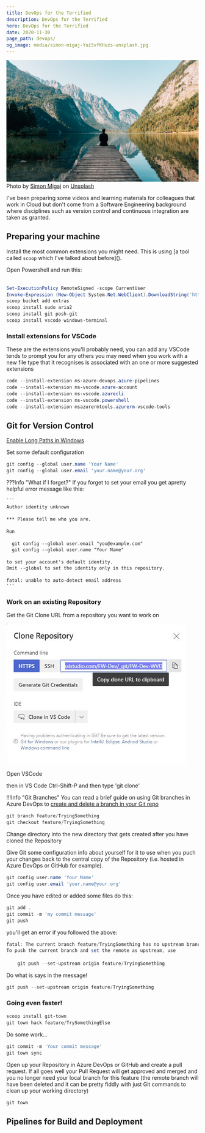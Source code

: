 ```yaml
---
title: DevOps for the Terrified
description: DevOps for the Terrified
hero: DevOps for the Terrified
date: 2020-11-30
page_path: devops/
og_image: media/simon-migaj-Yui5vfKHuzs-unsplash.jpg
---
```


![Terrified](media/simon-migaj-Yui5vfKHuzs-unsplash.jpg)
<span>Photo by <a href="https://unsplash.com/@simonmigaj?utm_source=unsplash&amp;utm_medium=referral&amp;utm_content=creditCopyText">Simon Migaj</a> on <a href="https://unsplash.com/s/photos/alone?utm_source=unsplash&amp;utm_medium=referral&amp;utm_content=creditCopyText">Unsplash</a></span>

I've been preparing some videos and learning materials for colleagues that work in Cloud but don't come from a Software Engineering background where disciplines such as version control and continuous integration are taken as granted.

## Preparing your machine

Install the most common extensions you might need. This is using [a tool called `scoop` which I've talked about before](\).

Open Powershell and run this:

```powershell

Set-ExecutionPolicy RemoteSigned -scope CurrentUser
Invoke-Expression (New-Object System.Net.WebClient).DownloadString('https://get.scoop.sh')
scoop bucket add extras
scoop install sudo aria2
scoop install git posh-git
scoop install vscode windows-terminal
```

### Install extensions for VSCode

These are the extensions you'll probably need, you can add any VSCode tends to prompt you for any others you may need when you work with a new file type that it recognises is associated with an one or more suggested extensions

```powershell
code --install-extension ms-azure-devops.azure-pipelines
code --install-extension ms-vscode.azure-account
code --install-extension ms-vscode.azurecli
code --install-extension ms-vscode.powershell
code --install-extension msazurermtools.azurerm-vscode-tools
```

## Git for Version Control

[Enable Long Paths in Windows](https://github.com/Azure/Enterprise-Scale/blob/main/docs/Deploy/getting-started.md#enabling-long-paths-on-windows)

Set some default configuration

```powershell
git config --global user.name 'Your Name'
git config --global user.email 'your.name@your.org'
```

???Info "What if I forget?"
    If you forget to set your email you get apretty helpful error message like this:

    ```
    Author identity unknown

    *** Please tell me who you are.

    Run

      git config --global user.email "you@example.com"
      git config --global user.name "Your Name"

    to set your account's default identity.
    Omit --global to set the identity only in this repository.

    fatal: unable to auto-detect email address
    ```
### Work on an existing Repository

Get the Git Clone URL from a repository you want to work on

![Clone URL - Azure DevOps](media/git-clone-azdo.png)

Open VSCode

then in VS Code Ctrl-Shift-P and then type 'git clone'

!!!Info "Git Branches"
    You can read a brief guide on using Git branches in Azure DevOps to [create and delete a branch in your Git repo](https://docs.microsoft.com/en-us/azure/devops/repos/git/branches?view=azure-devops&tabs=command-line)

```powershell
git branch feature/TryingSomething
git checkout feature/TryingSomething
```

Change directory into the new directory that gets created after you have cloned the Repository

Give Git some configuration info about yourself for it to use when you puch your changes back to the central copy of the Repository (i.e. hosted in Azure DevOps or GitHub for example).

```powershell
git config user.name 'Your Name'
git config user.email 'your.name@your.org'
```

Once you have edited or added some files do this:

```powershell
git add .
git commit -m 'my commit message'
git push
```

you'll get an error if you followed the above:

```powershell
fatal: The current branch feature/TryingSomething has no upstream branch.
To push the current branch and set the remote as upstream, use

    git push --set-upstream origin feature/TryingSomething
```

Do what is says in the message!

```powershell
git push --set-upstream origin feature/TryingSomething
```

### Going even faster!

```powershell
scoop install git-town
git town hack feature/TrySomethingElse
```

Do some work...

```powershell
git commit -m 'Your commit message'
git town sync
```

Open up your Repository in Azure DevOps or GitHub and create a pull request. If all goes well your Pull Request will get approved and merged and you no longer need your local branch for this feature (the remote branch will have been deleted and it can be pretty fiddly with just Git commands to clean up your working directory)

```powershell
git town
```

## Pipelines for Build and Deployment